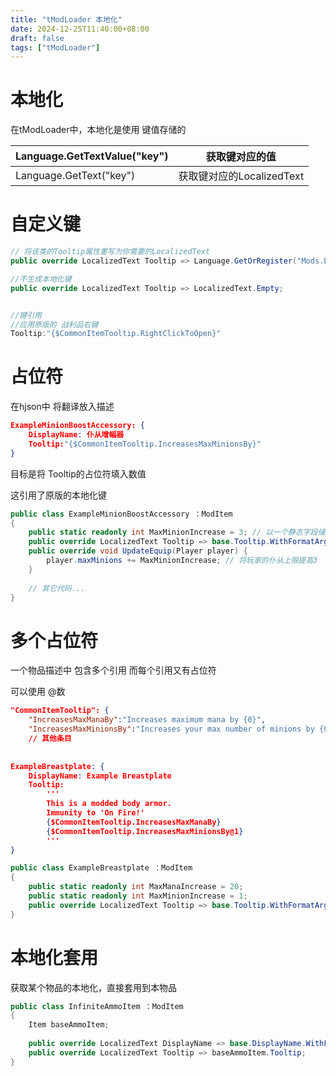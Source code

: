 ```yaml
---
title: "tModLoader 本地化"
date: 2024-12-25T11:40:00+08:00
draft: false
tags: ["tModLoader"]
---
```


# 本地化

在tModLoader中，本地化是使用 键值存储的

| Language.GetTextValue("key") | 获取键对应的值            |
| ---------------------------- | ------------------------- |
| Language.GetText("key")      | 获取键对应的LocalizedText |



# 自定义键

```csharp
// 将该类的Tooltip属性重写为你需要的LocalizedText
public override LocalizedText Tooltip => Language.GetOrRegister("Mods.ExampleMod.Common.SomeSharedTooltip"); 

//不生成本地化键
public override LocalizedText Tooltip => LocalizedText.Empty;


//键引用
//应用原版的 战利品右键
Tooltip:"{$CommonItemTooltip.RightClickToOpen}"
```





# 占位符

在hjson中 将翻译放入描述

```json
ExampleMinionBoostAccessory: {
	DisplayName: 仆从增幅器
	Tooltip:"{$CommonItemTooltip.IncreasesMaxMinionsBy}"
}
```

目标是将 Tooltip的占位符填入数值

这引用了原版的本地化键

```csharp
public class ExampleMinionBoostAccessory ：ModItem
{
	public static readonly int MaxMinionIncrease = 3; // 以一个静态字段储存数值
	public override LocalizedText Tooltip => base.Tooltip.WithFormatArgs(MaxMinionIncrease); // 重写Tooltip并传入数值
	public override void UpdateEquip(Player player) {
		player.maxMinions += MaxMinionIncrease; // 将玩家的仆从上限提高3
	}
	
	// 其它代码...
}
```



# 多个占位符

一个物品描述中 包含多个引用 而每个引用又有占位符

可以使用 @数

```json
"CommonItemTooltip": {
	"IncreasesMaxManaBy":"Increases maximum mana by {0}",
	"IncreasesMaxMinionsBy":"Increases your max number of minions by {0}",
	// 其他条目
    
    
ExampleBreastplate: {
	DisplayName: Example Breastplate
	Tooltip:
		'''
		This is a modded body armor.
		Immunity to 'On Fire!'
		{$CommonItemTooltip.IncreasesMaxManaBy}
		{$CommonItemTooltip.IncreasesMaxMinionsBy@1}
		'''
}
```

```csharp
public class ExampleBreastplate ：ModItem
{
	public static readonly int MaxManaIncrease = 20;
	public static readonly int MaxMinionIncrease = 1;
	public override LocalizedText Tooltip => base.Tooltip.WithFormatArgs(MaxManaIncrease, MaxMinionIncrease);
}
```



# 本地化套用

获取某个物品的本地化，直接套用到本物品

```csharp
public class InfiniteAmmoItem ：ModItem
{
    Item baseAmmoItem;
    
    public override LocalizedText DisplayName => base.DisplayName.WithFormatArgs(baseAmmoItem.DisplayName);
    public override LocalizedText Tooltip => baseAmmoItem.Tooltip;
}
```
